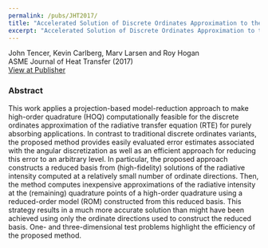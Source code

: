 ```yaml
---
permalink: /pubs/JHT2017/
title: "Accelerated Solution of Discrete Ordinates Approximation to the Boltzmann Transport Equation for a Gray Absorbing–Emitting Medium Via Model Reduction"
excerpt: "Accelerated Solution of Discrete Ordinates Approximation to the Boltzmann Transport Equation for a Gray Absorbing–Emitting Medium Via Model Reduction"
---
```


John Tencer, Kevin Carlberg, Marv Larsen and Roy Hogan  
ASME Journal of Heat Transfer (2017)  
[View at Publisher](https://asmedigitalcollection.asme.org/heattransfer/article/139/12/122701/375539/Accelerated-Solution-of-Discrete-Ordinates)  

### Abstract

This work applies a projection-based model-reduction approach to make high-order quadrature (HOQ) computationally feasible for the discrete ordinates approximation of the radiative transfer equation (RTE) for purely absorbing applications. In contrast to traditional discrete ordinates variants, the proposed method provides easily evaluated error estimates associated with the angular discretization as well as an efficient approach for reducing this error to an arbitrary level. In particular, the proposed approach constructs a reduced basis from (high-fidelity) solutions of the radiative intensity computed at a relatively small number of ordinate directions. Then, the method computes inexpensive approximations of the radiative intensity at the (remaining) quadrature points of a high-order quadrature using a reduced-order model (ROM) constructed from this reduced basis. This strategy results in a much more accurate solution than might have been achieved using only the ordinate directions used to construct the reduced basis. One- and three-dimensional test problems highlight the efficiency of the proposed method.